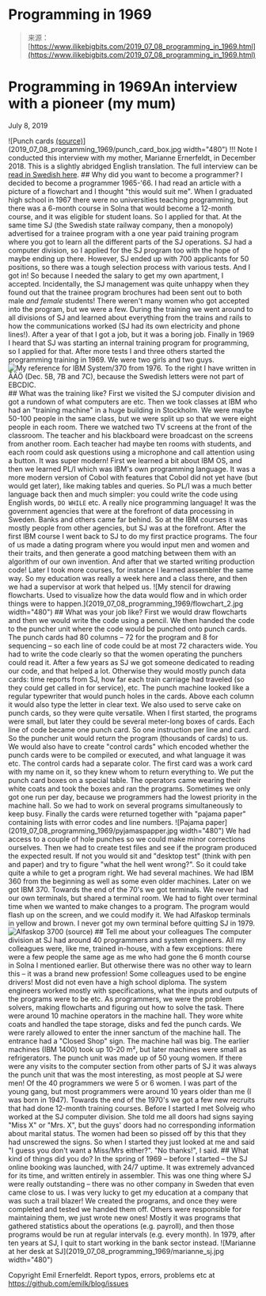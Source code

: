 <!--yml
category: 未分类
date: 2024-05-27 14:36:53
-->

# Programming in 1969

> 来源：[https://www.ilikebigbits.com/2019_07_08_programming_in_1969.html](https://www.ilikebigbits.com/2019_07_08_programming_in_1969.html)

# Programming in 1969An interview with a pioneer (my mum)

July 8, 2019

![Punch cards [(source)](https://commons.wikimedia.org/wiki/File:Box_for_punch_cards.jpg)](2019_07_08_programming_1969/punch_card_box.jpg width="480") !!! Note I conducted this interview with my mother, Marianne Ernerfeldt, in December 2018. This is a slightly abridged English translation. The full interview can be [read in Swedish here](2019_07_08_programmering_1969.html). ## Why did you want to become a programmer? I decided to become a programmer 1965-'66\. I had read an article with a picture of a flowchart and I thought "this would suit me". When I graduated high school in 1967 there were no universities teaching programming, but there was a 6-month course in Solna that would become a 12-month course, and it was eligible for student loans. So I applied for that. At the same time SJ (the Swedish state railway company, then a monopoly) advertised for a trainee program with a one year paid training program where you got to learn all the different parts of the SJ operations. SJ had a computer division, so I applied for the SJ program too with the hope of maybe ending up there. However, SJ ended up with 700 applicants for 50 positions, so there was a tough selection process with various tests. And I got in! So because I needed the salary to get my own apartment, I accepted. Incidentally, the SJ management was quite unhappy when they found out that the trainee program brochures had been sent out to both male *and female* students! There weren't many women who got accepted into the program, but we were a few. During the training we went around to all divisions of SJ and learned about everything from the trains and rails to how the communications worked (SJ had its own electricity and phone lines!). After a year of that I got a job, but it was a boring job. Finally in 1969 I heard that SJ was starting an internal training program for programming, so I applied for that. After more tests I and three others started the programming training in 1969\. We were two girls and two guys. ![My reference for IBM System/370 from 1976\. To the right I have written in ÅÄÖ (Dec. 5B, 7B and 7C), because the Swedish letters were not part of EBCDIC.](2019_07_08_programming_1969/ibm_370_reference.jpg) ## What was the training like? First we visited the SJ computer division and got a rundown of what computers are etc. Then we took classes at IBM who had an "training machine" in a huge building in Stockholm. We were maybe 50-100 people in the same class, but we were split up so that we were eight people in each room. There we watched two TV screens at the front of the classroom. The teacher and his blackboard were broadcast on the screens from another room. Each teacher had maybe ten rooms with students, and each room could ask questions using a microphone and call attention using a button. It was super modern! First we learned a bit about IBM OS, and then we learned PL/I which was IBM's own programming language. It was a more modern version of Cobol with features that Cobol did not yet have (but would get later), like making tables and queries. So PL/I was a much better language back then and much simpler: you could write the code using English words, `DO WHILE` etc. A really nice programming language! It was the government agencies that were at the forefront of data processing in Sweden. Banks and others came far behind. So at the IBM courses it was mostly people from other agencies, but SJ was at the forefront. After the first IBM course I went back to SJ to do my first practice programs. The four of us made a dating program where you would input men and women and their traits, and then generate a good matching between them with an algorithm of our own invention. And after that we started writing production code! Later I took more courses, for instance I learned assembler the same way. So my education was really a week here and a class there, and then we had a supervisor at work that helped us. ![My stencil for drawing flowcharts. Used to visualize how the data would flow and in which order things were to happen.](2019_07_08_programming_1969/flowchart_2.jpg width="480") ## What was your job like? First we would draw flowcharts and then we would write the code using a pencil. We then handed the code to the puncher unit where the code would be punched onto punch cards. The punch cards had 80 columns – 72 for the program and 8 for sequencing – so each line of code could be at most 72 characters wide. You had to write the code clearly so that the women operating the punchers could read it. After a few years as SJ we got someone dedicated to reading our code, and that helped a lot. Otherwise they would mostly punch data cards: time reports from SJ, how far each train carriage had traveled (so they could get called in for service), etc. The punch machine looked like a regular typewriter that would punch holes in the cards. Above each column it would also type the letter in clear text. We also used to serve cake on punch cards, so they were quite versatile. When I first started, the programs were small, but later they could be several meter-long boxes of cards. Each line of code became one punch card. So one instruction per line and card. So the puncher unit would return the program (thousands of cards) to us. We would also have to create "control cards" which encoded whether the punch cards were to be compiled or executed, and what language it was etc. The control cards had a separate color. The first card was a work card with my name on it, so they knew whom to return everything to. We put the punch card boxes on a special table. The operators came wearing their white coats and took the boxes and ran the programs. Sometimes we only got one run per day, because we programmers had the lowest priority in the machine hall. So we had to work on several programs simultaneously to keep busy. Finally the cards were returned together with "pajama paper" containing lists with error codes and line numbers. ![Pajama paper](2019_07_08_programming_1969/pyjamaspapper.jpg width="480") We had access to a couple of hole punches so we could make minor corrections ourselves. Then we had to create test files and see if the program produced the expected result. If not you would sit and "desktop test" (think with pen and paper) and try to figure "what the hell went wrong?". So it could take quite a while to get a program right. We had several machines. We had IBM 360 from the beginning as well as some even older machines. Later on we got IBM 370. Towards the end of the 70's we got terminals. We never had our own terminals, but shared a terminal room. We had to fight over terminal time when we wanted to make changes to a program. The program would flash up on the screen, and we could modify it. We had Alfaskop terminals in yellow and brown. I never got my own terminal before quitting SJ in 1979. ![Alfaskop 3700 [(source)](http://www.veteranklubbenalfa.se/veteran/bildarkiv/70330006.htm)](2019_07_08_programming_1969/alfaskop_3700.jpg) ## Tell me about your colleagues The computer division at SJ had around 40 programmers and system engineers. All my colleagues were, like me, trained in-house, with a few exceptions: there were a few people the same age as me who had gone the 6 month course in Solna I mentioned earlier. But otherwise there was no other way to learn this – it was a brand new profession! Some colleagues used to be engine drivers! Most did not even have a high school diploma. The system engineers worked mostly with specifications, what the inputs and outputs of the programs were to be etc. As programmers, we were the problem solvers, making flowcharts and figuring out how to solve the task. There were around 10 machine operators in the machine hall. They wore white coats and handled the tape storage, disks and fed the punch cards. We were rarely allowed to enter the inner sanctum of the machine hall. The entrance had a "Closed Shop" sign. The machine hall was big. The earlier machines (IBM 1400) took up 10-20 m², but later machines were small as refrigerators. The punch unit was made up of 50 young women. If there were any visits to the computer section from other parts of SJ it was always the punch unit that was the most interesting, as most people at SJ were men! Of the 40 programmers we were 5 or 6 women. I was part of the young gang, but most programmers were around 10 years older than me (I was born in 1947). Towards the end of the 1970's we got a few new recruits that had done 12-month training courses. Before I started I met Solveig who worked at the SJ computer division. She told me all doors had signs saying "Miss X" or "Mrs. X", but the guys' doors had no corresponding information about marital status. The women had been so pissed off by this that they had unscrewed the signs. So when I started they just looked at me and said "I guess you don't want a Miss/Mrs either?". "No thanks!", I said. ## What kind of things did you do? In the spring of 1969 – before I started – the SJ online booking was launched, with 24/7 uptime. It was extremely advanced for its time, and written entirely in assembler. This was one thing where SJ were really outstanding – there was no other company in Sweden that even came close to us. I was very lucky to get my education at a company that was such a trail blazer! We created the programs, and once they were completed and tested we handed them off. Others were responsible for maintaining them, we just wrote new ones! Mostly it was programs that gathered statistics about the operations (e.g. payroll), and then those programs would be run at regular intervals (e.g. every month). In 1979, after ten years at SJ, I quit to start working in the bank sector instead. ![Marianne at her desk at SJ](2019_07_08_programming_1969/marianne_sj.jpg width="480")

Copyright Emil Ernerfeldt. Report typos, errors, problems etc at https://github.com/emilk/blog/issues